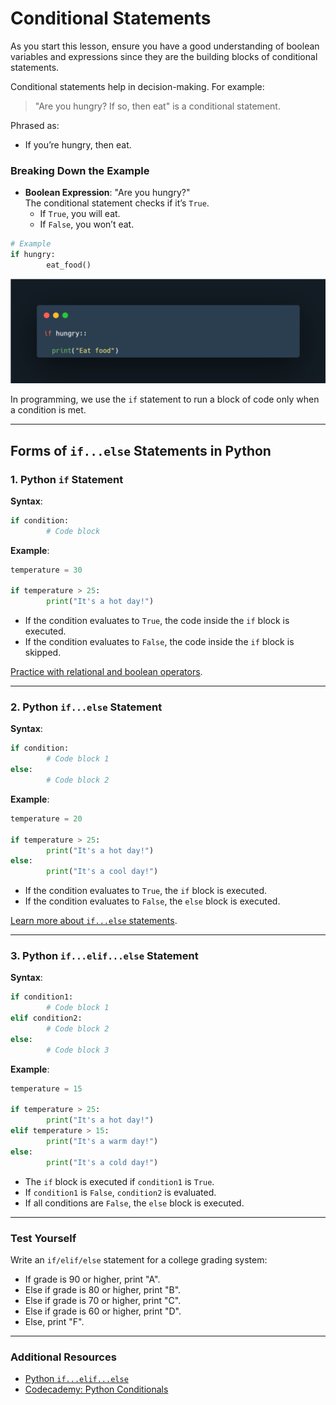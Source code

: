 # Conditional Statements

As you start this lesson, ensure you have a good understanding of boolean variables and expressions since they are the building blocks of conditional statements.

Conditional statements help in decision-making. For example:

> "Are you hungry? If so, then eat" is a conditional statement.

Phrased as:  
- If you’re hungry, then eat.

### Breaking Down the Example
- **Boolean Expression**: "Are you hungry?"  
    The conditional statement checks if it’s `True`.  
    - If `True`, you will eat.
    - If `False`, you won’t eat.

```python
# Example
if hungry:
        eat_food()
```

![Conditional Statements](image-56.png)

In programming, we use the `if` statement to run a block of code only when a condition is met.

---

## Forms of `if...else` Statements in Python

### 1. Python `if` Statement

**Syntax**:
```python
if condition:
        # Code block
```

**Example**:
```python
temperature = 30

if temperature > 25:
        print("It's a hot day!")
```

- If the condition evaluates to `True`, the code inside the `if` block is executed.
- If the condition evaluates to `False`, the code inside the `if` block is skipped.

[Practice with relational and boolean operators](https://youtu.be/5DfYajSQOFY).

---

### 2. Python `if...else` Statement

**Syntax**:
```python
if condition:
        # Code block 1
else:
        # Code block 2
```

**Example**:
```python
temperature = 20

if temperature > 25:
        print("It's a hot day!")
else:
        print("It's a cool day!")
```

- If the condition evaluates to `True`, the `if` block is executed.
- If the condition evaluates to `False`, the `else` block is executed.

[Learn more about `if...else` statements](https://youtu.be/5DBbf65_nck).

---

### 3. Python `if...elif...else` Statement

**Syntax**:
```python
if condition1:
        # Code block 1
elif condition2:
        # Code block 2
else:
        # Code block 3
```

**Example**:
```python
temperature = 15

if temperature > 25:
        print("It's a hot day!")
elif temperature > 15:
        print("It's a warm day!")
else:
        print("It's a cold day!")
```

- The `if` block is executed if `condition1` is `True`.
- If `condition1` is `False`, `condition2` is evaluated.
- If all conditions are `False`, the `else` block is executed.

---

### Test Yourself

Write an `if/elif/else` statement for a college grading system:

- If grade is 90 or higher, print "A".
- Else if grade is 80 or higher, print "B".
- Else if grade is 70 or higher, print "C".
- Else if grade is 60 or higher, print "D".
- Else, print "F".

---

### Additional Resources
- [Python `if...elif...else`](https://www.programiz.com/python-programming/if-elif-else)
- [Codecademy: Python Conditionals](https://www.codecademy.com/resources/docs/python/conditionals)
